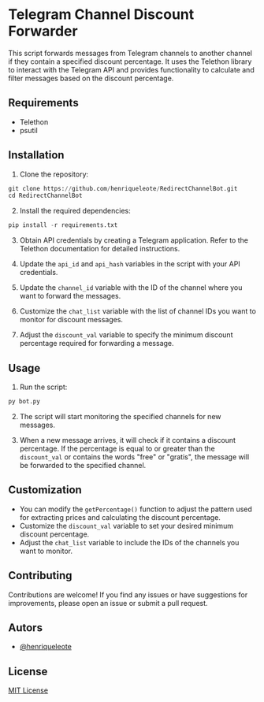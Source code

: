 # Telegram Channel Discount Forwarder

This script forwards messages from Telegram channels to another channel if they contain a specified discount percentage. It uses the Telethon library to interact with the Telegram API and provides functionality to calculate and filter messages based on the discount percentage.

## Requirements

- Telethon
- psutil

## Installation

1. Clone the repository:

```python
git clone https://github.com/henriqueleote/RedirectChannelBot.git
cd RedirectChannelBot
```

2. Install the required dependencies:

```python
pip install -r requirements.txt

```

3. Obtain API credentials by creating a Telegram application. Refer to the Telethon documentation for detailed instructions.

4. Update the `api_id` and `api_hash` variables in the script with your API credentials.

5. Update the `channel_id` variable with the ID of the channel where you want to forward the messages.

6. Customize the `chat_list` variable with the list of channel IDs you want to monitor for discount messages.

7. Adjust the `discount_val` variable to specify the minimum discount percentage required for forwarding a message.

## Usage

1. Run the script:

```python
py bot.py
```
2. The script will start monitoring the specified channels for new messages.

3. When a new message arrives, it will check if it contains a discount percentage. If the percentage is equal to or greater than the `discount_val` or contains the words "free" or "gratis", the message will be forwarded to the specified channel.

## Customization

- You can modify the `getPercentage()` function to adjust the pattern used for extracting prices and calculating the discount percentage.
- Customize the `discount_val` variable to set your desired minimum discount percentage.
- Adjust the `chat_list` variable to include the IDs of the channels you want to monitor.

## Contributing

Contributions are welcome! If you find any issues or have suggestions for improvements, please open an issue or submit a pull request.


## Autors

- [@henriqueleote](https://www.github.com/henriqueleote)

## License

[MIT License](LICENSE)
